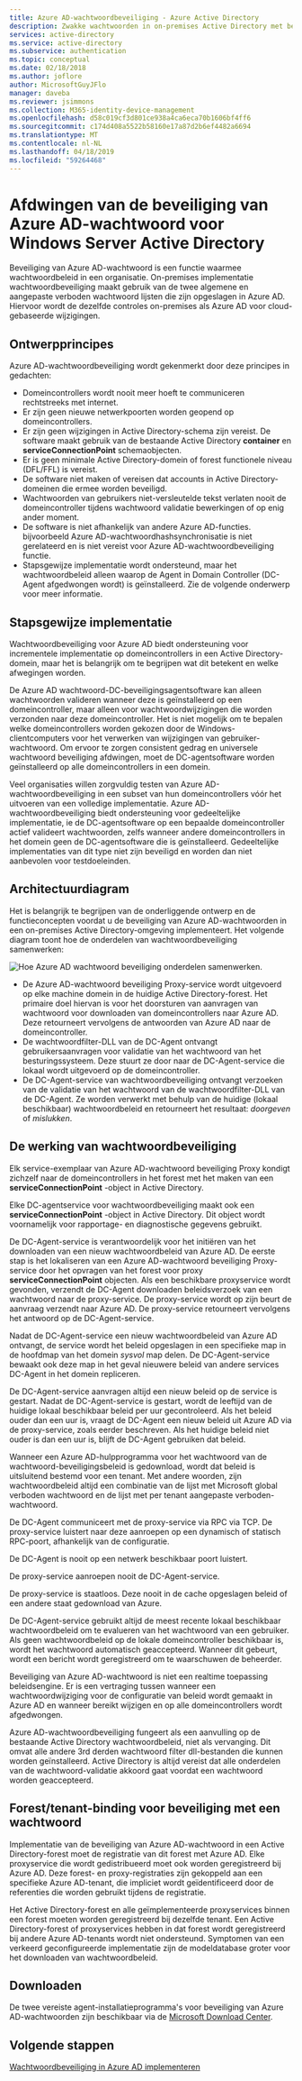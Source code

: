 ```yaml
---
title: Azure AD-wachtwoordbeveiliging - Azure Active Directory
description: Zwakke wachtwoorden in on-premises Active Directory met behulp van Azure AD wachtwoordbeveiliging blokkeren
services: active-directory
ms.service: active-directory
ms.subservice: authentication
ms.topic: conceptual
ms.date: 02/18/2018
ms.author: joflore
author: MicrosoftGuyJFlo
manager: daveba
ms.reviewer: jsimmons
ms.collection: M365-identity-device-management
ms.openlocfilehash: d58c019cf3d801ce938a4ca6eca70b1606bf4ff6
ms.sourcegitcommit: c174d408a5522b58160e17a87d2b6ef4482a6694
ms.translationtype: MT
ms.contentlocale: nl-NL
ms.lasthandoff: 04/18/2019
ms.locfileid: "59264468"
---
```

# <a name="enforce-azure-ad-password-protection-for-windows-server-active-directory"></a>Afdwingen van de beveiliging van Azure AD-wachtwoord voor Windows Server Active Directory

Beveiliging van Azure AD-wachtwoord is een functie waarmee wachtwoordbeleid in een organisatie. On-premises implementatie wachtwoordbeveiliging maakt gebruik van de twee algemene en aangepaste verboden wachtwoord lijsten die zijn opgeslagen in Azure AD. Hiervoor wordt de dezelfde controles on-premises als Azure AD voor cloud-gebaseerde wijzigingen.

## <a name="design-principles"></a>Ontwerpprincipes

Azure AD-wachtwoordbeveiliging wordt gekenmerkt door deze principes in gedachten:

* Domeincontrollers wordt nooit meer hoeft te communiceren rechtstreeks met internet.
* Er zijn geen nieuwe netwerkpoorten worden geopend op domeincontrollers.
* Er zijn geen wijzigingen in Active Directory-schema zijn vereist. De software maakt gebruik van de bestaande Active Directory **container** en **serviceConnectionPoint** schemaobjecten.
* Er is geen minimale Active Directory-domein of forest functionele niveau (DFL/FFL) is vereist.
* De software niet maken of vereisen dat accounts in Active Directory-domeinen die ermee worden beveiligd.
* Wachtwoorden van gebruikers niet-versleutelde tekst verlaten nooit de domeincontroller tijdens wachtwoord validatie bewerkingen of op enig ander moment.
* De software is niet afhankelijk van andere Azure AD-functies. bijvoorbeeld Azure AD-wachtwoordhashsynchronisatie is niet gerelateerd en is niet vereist voor Azure AD-wachtwoordbeveiliging functie.
* Stapsgewijze implementatie wordt ondersteund, maar het wachtwoordbeleid alleen waarop de Agent in Domain Controller (DC-Agent afgedwongen wordt) is geïnstalleerd. Zie de volgende onderwerp voor meer informatie.

## <a name="incremental-deployment"></a>Stapsgewijze implementatie

Wachtwoordbeveiliging voor Azure AD biedt ondersteuning voor incrementele implementatie op domeincontrollers in een Active Directory-domein, maar het is belangrijk om te begrijpen wat dit betekent en welke afwegingen worden.

De Azure AD wachtwoord-DC-beveiligingsagentsoftware kan alleen wachtwoorden valideren wanneer deze is geïnstalleerd op een domeincontroller, maar alleen voor wachtwoordwijzigingen die worden verzonden naar deze domeincontroller. Het is niet mogelijk om te bepalen welke domeincontrollers worden gekozen door de Windows-clientcomputers voor het verwerken van wijzigingen van gebruiker-wachtwoord. Om ervoor te zorgen consistent gedrag en universele wachtwoord beveiliging afdwingen, moet de DC-agentsoftware worden geïnstalleerd op alle domeincontrollers in een domein.

Veel organisaties willen zorgvuldig testen van Azure AD-wachtwoordbeveiliging in een subset van hun domeincontrollers vóór het uitvoeren van een volledige implementatie. Azure AD-wachtwoordbeveiliging biedt ondersteuning voor gedeeltelijke implementatie, ie de DC-agentsoftware op een bepaalde domeincontroller actief valideert wachtwoorden, zelfs wanneer andere domeincontrollers in het domein geen de DC-agentsoftware die is geïnstalleerd. Gedeeltelijke implementaties van dit type niet zijn beveiligd en worden dan niet aanbevolen voor testdoeleinden.

## <a name="architectural-diagram"></a>Architectuurdiagram

Het is belangrijk te begrijpen van de onderliggende ontwerp en de functieconcepten voordat u de beveiliging van Azure AD-wachtwoorden in een on-premises Active Directory-omgeving implementeert. Het volgende diagram toont hoe de onderdelen van wachtwoordbeveiliging samenwerken:

![Hoe Azure AD wachtwoord beveiliging onderdelen samenwerken.](./media/concept-password-ban-bad-on-premises/azure-ad-password-protection.png)

* De Azure AD-wachtwoord beveiliging Proxy-service wordt uitgevoerd op elke machine domein in de huidige Active Directory-forest. Het primaire doel hiervan is voor het doorsturen van aanvragen van wachtwoord voor downloaden van domeincontrollers naar Azure AD. Deze retourneert vervolgens de antwoorden van Azure AD naar de domeincontroller.
* De wachtwoordfilter-DLL van de DC-Agent ontvangt gebruikersaanvragen voor validatie van het wachtwoord van het besturingssysteem. Deze stuurt ze door naar de DC-Agent-service die lokaal wordt uitgevoerd op de domeincontroller.
* De DC-Agent-service van wachtwoordbeveiliging ontvangt verzoeken van de validatie van het wachtwoord van de wachtwoordfilter-DLL van de DC-Agent. Ze worden verwerkt met behulp van de huidige (lokaal beschikbaar) wachtwoordbeleid en retourneert het resultaat: *doorgeven* of *mislukken*.

## <a name="how-password-protection-works"></a>De werking van wachtwoordbeveiliging

Elk service-exemplaar van Azure AD-wachtwoord beveiliging Proxy kondigt zichzelf naar de domeincontrollers in het forest met het maken van een **serviceConnectionPoint** -object in Active Directory.

Elke DC-agentservice voor wachtwoordbeveiliging maakt ook een **serviceConnectionPoint** -object in Active Directory. Dit object wordt voornamelijk voor rapportage- en diagnostische gegevens gebruikt.

De DC-Agent-service is verantwoordelijk voor het initiëren van het downloaden van een nieuw wachtwoordbeleid van Azure AD. De eerste stap is het lokaliseren van een Azure AD-wachtwoord beveiliging Proxy-service door het opvragen van het forest voor proxy **serviceConnectionPoint** objecten. Als een beschikbare proxyservice wordt gevonden, verzendt de DC-Agent downloaden beleidsverzoek van een wachtwoord naar de proxy-service. De proxy-service wordt op zijn beurt de aanvraag verzendt naar Azure AD. De proxy-service retourneert vervolgens het antwoord op de DC-Agent-service.

Nadat de DC-Agent-service een nieuw wachtwoordbeleid van Azure AD ontvangt, de service wordt het beleid opgeslagen in een specifieke map in de hoofdmap van het domein *sysvol* map delen. De DC-Agent-service bewaakt ook deze map in het geval nieuwere beleid van andere services DC-Agent in het domein repliceren.

De DC-Agent-service aanvragen altijd een nieuw beleid op de service is gestart. Nadat de DC-Agent-service is gestart, wordt de leeftijd van de huidige lokaal beschikbaar beleid per uur gecontroleerd. Als het beleid ouder dan een uur is, vraagt de DC-Agent een nieuw beleid uit Azure AD via de proxy-service, zoals eerder beschreven. Als het huidige beleid niet ouder is dan een uur is, blijft de DC-Agent gebruiken dat beleid.

Wanneer een Azure AD-hulpprogramma voor het wachtwoord van de wachtwoord-beveiligingsbeleid is gedownload, wordt dat beleid is uitsluitend bestemd voor een tenant. Met andere woorden, zijn wachtwoordbeleid altijd een combinatie van de lijst met Microsoft global verboden wachtwoord en de lijst met per tenant aangepaste verboden-wachtwoord.

De DC-Agent communiceert met de proxy-service via RPC via TCP. De proxy-service luistert naar deze aanroepen op een dynamisch of statisch RPC-poort, afhankelijk van de configuratie.

De DC-Agent is nooit op een netwerk beschikbaar poort luistert.

De proxy-service aanroepen nooit de DC-Agent-service.

De proxy-service is staatloos. Deze nooit in de cache opgeslagen beleid of een andere staat gedownload van Azure.

De DC-Agent-service gebruikt altijd de meest recente lokaal beschikbaar wachtwoordbeleid om te evalueren van het wachtwoord van een gebruiker. Als geen wachtwoordbeleid op de lokale domeincontroller beschikbaar is, wordt het wachtwoord automatisch geaccepteerd. Wanneer dit gebeurt, wordt een bericht wordt geregistreerd om te waarschuwen de beheerder.

Beveiliging van Azure AD-wachtwoord is niet een realtime toepassing beleidsengine. Er is een vertraging tussen wanneer een wachtwoordwijziging voor de configuratie van beleid wordt gemaakt in Azure AD en wanneer bereikt wijzigen en op alle domeincontrollers wordt afgedwongen.

Azure AD-wachtwoordbeveiliging fungeert als een aanvulling op de bestaande Active Directory wachtwoordbeleid, niet als vervanging. Dit omvat alle andere 3rd derden wachtwoord filter dll-bestanden die kunnen worden geïnstalleerd. Active Directory is altijd vereist dat alle onderdelen van de wachtwoord-validatie akkoord gaat voordat een wachtwoord worden geaccepteerd.

## <a name="foresttenant-binding-for-password-protection"></a>Forest/tenant-binding voor beveiliging met een wachtwoord

Implementatie van de beveiliging van Azure AD-wachtwoord in een Active Directory-forest moet de registratie van dit forest met Azure AD. Elke proxyservice die wordt gedistribueerd moet ook worden geregistreerd bij Azure AD. Deze forest- en proxy-registraties zijn gekoppeld aan een specifieke Azure AD-tenant, die impliciet wordt geïdentificeerd door de referenties die worden gebruikt tijdens de registratie.

Het Active Directory-forest en alle geïmplementeerde proxyservices binnen een forest moeten worden geregistreerd bij dezelfde tenant. Een Active Directory-forest of proxyservices hebben in dat forest wordt geregistreerd bij andere Azure AD-tenants wordt niet ondersteund. Symptomen van een verkeerd geconfigureerde implementatie zijn de modeldatabase groter voor het downloaden van wachtwoordbeleid.

## <a name="download"></a>Downloaden

De twee vereiste agent-installatieprogramma's voor beveiliging van Azure AD-wachtwoorden zijn beschikbaar via de [Microsoft Download Center](https://www.microsoft.com/download/details.aspx?id=57071).

## <a name="next-steps"></a>Volgende stappen
[Wachtwoordbeveiliging in Azure AD implementeren](howto-password-ban-bad-on-premises-deploy.md)
